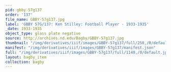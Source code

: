 ```yaml
---
pid: gbby-57g137
order: '137'
file_name: GBBY-57g137.jpg
label: 'GBBY 57G/137: Ken Stilley: Football Player - 1933-1935'
_date: 1933-1935
object_type: glass plate negative
source: http://archives.nd.edu/Bagby/GBBY-57g137.jpg
thumbnail: "/img/derivatives/iiif/images/GBBY-57g137/full/250,/0/default.jpg"
manifest: "/img/derivatives/iiif/images/GBBY-57g137/manifest.json"
full: "/img/derivatives/iiif/images/GBBY-57g137/full/1140,/0/default.jpg"
layout: bagby_item
collection: bagby
---
```

